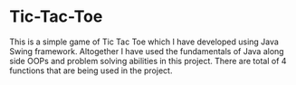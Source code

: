 # Tic-Tac-Toe
This is a simple game of Tic Tac Toe which I have developed using Java Swing framework. Altogether I have used the fundamentals of Java along side OOPs and problem solving abilities in this project. There are total of 4 functions that are being used in the project.
